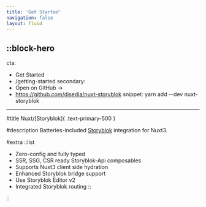 ```yaml
---
title: 'Get Started'
navigation: false
layout: fluid
---
```


::block-hero
---
cta:
  - Get Started
  - /getting-started
secondary:
  - Open on GitHub →
  - https://github.com/disedia/nuxt-storyblok
snippet: yarn add --dev nuxt-storyblok
---

#title
Nuxt/[Storyblok]{ .text-primary-500 }

#description
Batteries-included [Storyblok](https://www.storyblok.com/) integration for Nuxt3.

#extra
::list
- Zero-config and fully typed
- SSR, SSG, CSR ready Storyblok-Api composables
- Supports Nuxt3 client side hydration
- Enhanced Storyblok bridge support
- Use Storyblok Editor v2 
- Integrated Storyblok routing
::

::